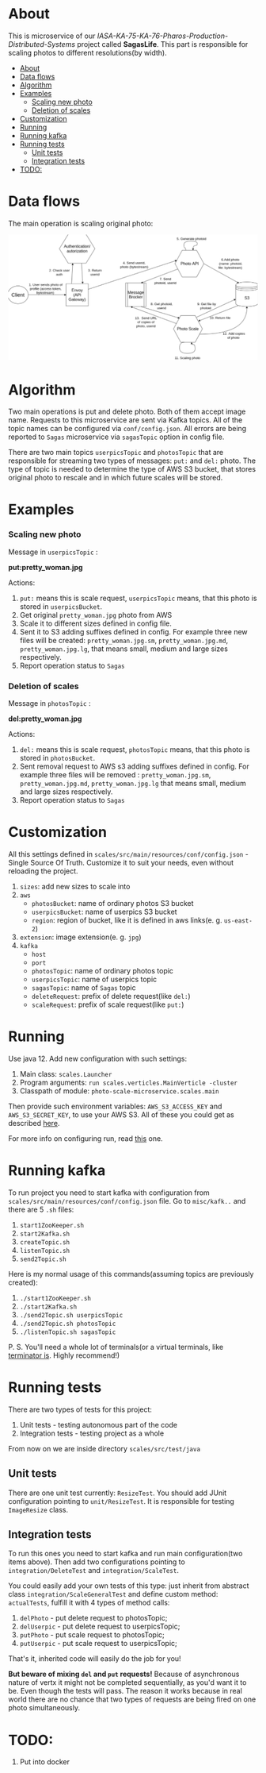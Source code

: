 # About

This is microservice of our *IASA-KA-75-KA-76-Pharos-Production-Distributed-Systems* project called **SagasLife**. This part is responsible for scaling photos to different resolutions(by width).

- [About](#about)
- [Data flows](#data-flows)
- [Algorithm](#algorithm)
- [Examples](#examples)
    + [Scaling new photo](#scaling-new-photo)
    + [Deletion of scales](#deletion-of-scales)
- [Customization](#customization)
- [Running](#running)
- [Running kafka](#running-kafka)
- [Running tests](#running-tests)
  * [Unit tests](#unit-tests)
  * [Integration tests](#integration-tests)
- [TODO:](#todo)

# Data flows

The main operation is scaling original photo:



![Scaling](misc/img/PUT.png)

# Algorithm

Two main operations is put and delete photo. Both of them accept image name. Requests to this microservice are sent via Kafka topics. All of the topic names can be configured via `conf/config.json`. All errors are being reported to `Sagas` microservice via `sagasTopic` option in config file. 

There are two main topics `userpicsTopic` and `photosTopic` that are responsible for streaming two types of messages: `put:` and `del:` photo. The type of topic is needed to determine the type of AWS S3 bucket, that stores original photo to rescale and in which future scales will be stored.

# Examples

### Scaling new photo

Message in `userpicsTopic` : 

**put:pretty_woman.jpg**

Actions:

1. `put:` means this is scale request, `userpicsTopic` means, that this photo is stored in `userpicsBucket`.
2. Get original `pretty_woman.jpg` photo from AWS
3. Scale it to different sizes defined in config file.
4. Sent it to S3 adding suffixes defined in config. For example three new files will be created: `pretty_woman.jpg.sm`, `pretty_woman.jpg.md`, `pretty_woman.jpg.lg`, that means small, medium and large sizes respectively.
5. Report operation status to `Sagas`

### Deletion of scales

Message in `photosTopic` :  

**del:pretty_woman.jpg**

Actions:

1. `del:` means this is scale request, `photosTopic` means, that this photo is stored in `photosBucket`.
2. Sent removal request to AWS s3 adding suffixes defined in config. For example three files will be removed : `pretty_woman.jpg.sm`, `pretty_woman.jpg.md`, `pretty_woman.jpg.lg` that means small, medium and large sizes respectively.
3. Report operation status to `Sagas`

# Customization

All this settings defined in `scales/src/main/resources/conf/config.json` - Single Source Of Truth. Customize it to suit your needs, even without reloading the project.

1. `sizes`: add new sizes to scale into
2. `aws`
   - `photosBucket`: name of ordinary photos S3 bucket
   - `userpicsBucket`: name of userpics S3 bucket
   - `region`: region of bucket, like it is defined in aws links(e. g. `us-east-2`)
3. `extension`: image extension(e. g. `jpg`)
4. `kafka`
   - `host`
   - `port`
   - `photosTopic`: name of ordinary photos topic
   - `userpicsTopic`: name of userpics topic
   - `sagasTopic`: name of `Sagas` topic
   - `deleteRequest`: prefix of delete request(like `del:`) 
   - `scaleRequest`: prefix of scale request(like `put:`)
   
# Running

Use java 12. Add new configuration with such settings:
1. Main class: `scales.Launcher`
2. Program arguments: `run scales.verticles.MainVerticle -cluster`
3. Classpath of module: `photo-scale-microservice.scales.main`

Then provide such environment variables: `AWS_S3_ACCESS_KEY` and `AWS_S3_SECRET_KEY`, to use your AWS S3. All of these you could get as described [here](https://support.infinitewp.com/support/solutions/articles/212258-where-are-my-amazon-s3-credentials-).

For more info on configuring run, read [this](https://github.com/IASA-HUB/vertx-starter-pack/wiki/How-to-make-things-work) one.

# Running kafka

To run project you need to start kafka with configuration from `scales/src/main/resources/conf/config.json` file. Go to `misc/kafk..` and there are 5 `.sh` files:

1. `start1ZooKeeper.sh`
2. `start2Kafka.sh`
3. `createTopic.sh`
4. `listenTopic.sh`
5. `send2Topic.sh`

Here is my normal usage of this commands(assuming topics are previously created):
1. `./start1ZooKeeper.sh`
2. `./start2Kafka.sh`
3. `./send2Topic.sh userpicsTopic`
4. `./send2Topic.sh photosTopic`
5. `./listenTopic.sh sagasTopic`



P. S. You'll need a whole lot of terminals(or a virtual terminals, like [terminator is](https://terminator-gtk3.readthedocs.io/en/latest/#). Highly recommend!)

# Running tests

There are two types of tests for this project:
1. Unit tests - testing autonomous part of the code
2. Integration tests - testing project as a whole

From now on we are inside directory `scales/src/test/java`

## Unit tests

There are one unit test currently: `ResizeTest`. You should add JUnit configuration pointing to `unit/ResizeTest`.
It is responsible for testing `ImageResize` class.

## Integration tests

To run this ones you need to start kafka and run main configuration(two items above). 
Then add two configurations pointing to `integration/DeleteTest` and `integration/ScaleTest`.

You could easily add your own tests of this type: just inherit from abstract class `integration/ScaleGeneralTest` 
and define custom method: `actualTests`, fulfill it with 4 types of method calls: 

1. `delPhoto` - put delete request to photosTopic;
2. `delUserpic` - put delete request to userpicsTopic;
3. `putPhoto` - put scale request to photosTopic;
4. `putUserpic` - put scale request to userpicsTopic;

That's it, inherited code will easily do the job for you!

**But beware of mixing `del` and `put` requests!**
Because of asynchronous nature of vertx it might not be completed sequentially, as you'd want it to be.
Even though the tests will pass. The reason it works because in real world there are no chance that two
types of requests are being fired on one photo simultaneously.

# TODO:

1. Put into docker
